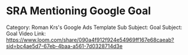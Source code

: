 # SRA Mentioning Google Goal

Category: Roman Krs's Google Ads Template
Sub Subject: Goal
Subject: Goal
Video Link: https://www.loom.com/share/090a4f912f924e54969ff167e68caeab?sid=bc4ae5d7-67eb-4baa-a561-7d0328714d3e